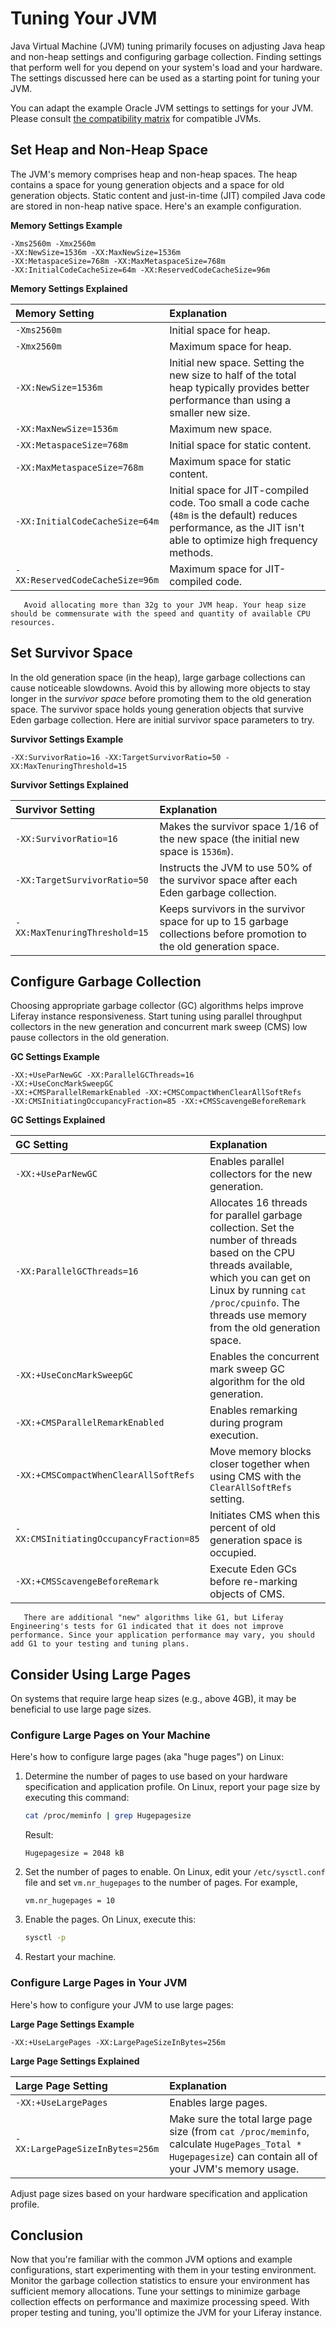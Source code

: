 # Tuning Your JVM

Java Virtual Machine (JVM) tuning primarily focuses on adjusting Java heap and non-heap settings and configuring garbage collection. Finding settings that perform well for you depend on your system's load and your hardware. The settings discussed here can be used as a starting point for tuning your JVM. 

You can adapt the example Oracle JVM settings to settings for your JVM. Please consult [the compatibility matrix](https://help.liferay.com/hc/en-us/articles/360049238151) for compatible JVMs.

## Set Heap and Non-Heap Space

The JVM's memory comprises heap and non-heap spaces. The heap contains a space for young generation objects and a space for old generation objects. Static content and just-in-time (JIT) compiled Java code are stored in non-heap native space. Here's an example configuration.

**Memory Settings Example**

``` 
-Xms2560m -Xmx2560m 
-XX:NewSize=1536m -XX:MaxNewSize=1536m 
-XX:MetaspaceSize=768m -XX:MaxMetaspaceSize=768m 
-XX:InitialCodeCacheSize=64m -XX:ReservedCodeCacheSize=96m 
```

**Memory Settings Explained**

| Memory Setting | Explanation |
| :------ | :---------- |
| `-Xms2560m` | Initial space for heap. |
| `-Xmx2560m` | Maximum space for heap. |
| `-XX:NewSize=1536m`| Initial new space. Setting the new size to half of the total heap typically provides better performance than using a smaller new size. |
| `-XX:MaxNewSize=1536m` | Maximum new space. |
| `-XX:MetaspaceSize=768m` | Initial space for static content. |
| `-XX:MaxMetaspaceSize=768m` | Maximum space for static content. |
| `-XX:InitialCodeCacheSize=64m` | Initial space for JIT-compiled code. Too small a code cache (`48m` is the default) reduces performance, as the JIT isn't able to optimize high frequency methods. |
| `-XX:ReservedCodeCacheSize=96m` | Maximum space for JIT-compiled code. |

```warning::
   Avoid allocating more than 32g to your JVM heap. Your heap size should be commensurate with the speed and quantity of available CPU resources.
```

## Set Survivor Space

In the old generation space (in the heap), large garbage collections can cause noticeable slowdowns. Avoid this by allowing more objects to stay longer in the *survivor space* before promoting them to the old generation space. The survivor space holds young generation objects that survive Eden garbage collection. Here are initial survivor space parameters to try.

**Survivor Settings Example**

```
-XX:SurvivorRatio=16 -XX:TargetSurvivorRatio=50 -XX:MaxTenuringThreshold=15
```

**Survivor Settings Explained**

| Survivor Setting | Explanation |
| :------ | :---------- |
| `-XX:SurvivorRatio=16` | Makes the survivor space 1/16 of the new space (the initial new space is `1536m`). |
| `-XX:TargetSurvivorRatio=50` | Instructs the JVM to use 50% of the survivor space after each Eden garbage collection. |
| `-XX:MaxTenuringThreshold=15` | Keeps survivors in the survivor space for up to 15 garbage collections before promotion to the old generation space. |

## Configure Garbage Collection

Choosing appropriate garbage collector (GC) algorithms helps improve Liferay instance responsiveness. Start tuning using parallel throughput collectors in the new generation and concurrent mark sweep (CMS) low pause collectors in the old generation.

**GC Settings Example**

```
-XX:+UseParNewGC -XX:ParallelGCThreads=16
-XX:+UseConcMarkSweepGC
-XX:+CMSParallelRemarkEnabled -XX:+CMSCompactWhenClearAllSoftRefs
-XX:CMSInitiatingOccupancyFraction=85 -XX:+CMSScavengeBeforeRemark
```

**GC Settings Explained**

| GC Setting | Explanation |
| :--------- | :---------- |
| `-XX:+UseParNewGC` | Enables parallel collectors for the new generation. |
| `-XX:ParallelGCThreads=16` | Allocates 16 threads for parallel garbage collection. Set the number of threads based on the CPU threads available, which you can get on Linux by running `cat /proc/cpuinfo`. The threads use memory from the old generation space. |
| `-XX:+UseConcMarkSweepGC` | Enables the concurrent mark sweep GC algorithm for the old generation. |
| `-XX:+CMSParallelRemarkEnabled` | Enables remarking during program execution. |
| `-XX:+CMSCompactWhenClearAllSoftRefs` | Move memory blocks closer together when using CMS with the `ClearAllSoftRefs` setting. |
| `-XX:CMSInitiatingOccupancyFraction=85` | Initiates CMS when this percent of old generation space is occupied. |
| `-XX:+CMSScavengeBeforeRemark` | Execute Eden GCs before re-marking objects of CMS. |

```note::
   There are additional "new" algorithms like G1, but Liferay Engineering's tests for G1 indicated that it does not improve performance. Since your application performance may vary, you should add G1 to your testing and tuning plans.
```

## Consider Using Large Pages 

On systems that require large heap sizes (e.g., above 4GB), it may be beneficial to use large page sizes.

### Configure Large Pages on Your Machine

Here's how to configure large pages (aka "huge pages") on Linux:

1. Determine the number of pages to use based on your hardware specification and application profile. On Linux, report your page size by executing this command:

    ```bash
	cat /proc/meminfo | grep Hugepagesize
	```

    Result:

    ```properties
	Hugepagesize = 2048 kB
	```

1. Set the number of pages to enable. On Linux, edit your `/etc/sysctl.conf` file and set `vm.nr_hugepages` to the number of pages. For example,

	```properties
	vm.nr_hugepages = 10
	```
1. Enable the pages. On Linux, execute this:

    ```bash
	sysctl -p
	```

1. Restart your machine.

### Configure Large Pages in Your JVM 

Here's how to configure your JVM to use large pages:

**Large Page Settings Example**

```
-XX:+UseLargePages -XX:LargePageSizeInBytes=256m
```

**Large Page Settings Explained**

| Large Page Setting | Explanation |
| :------ | :---------- |
| `-XX:+UseLargePages` | Enables large pages. |
| `-XX:LargePageSizeInBytes=256m` | Make sure the total large page size (from `cat /proc/meminfo`, calculate `HugePages_Total * Hugepagesize`) can contain all of your JVM's memory usage. |

Adjust page sizes based on your hardware specification and application profile.

## Conclusion 

Now that you're familiar with the common JVM options and example configurations, start experimenting with them in your testing environment. Monitor the garbage collection statistics to ensure your environment has sufficient memory allocations. Tune your settings to minimize garbage collection effects on performance and maximize processing speed. With proper testing and tuning, you'll optimize the JVM for your Liferay instance.
